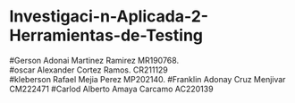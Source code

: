 # Investigaci-n-Aplicada-2-Herramientas-de-Testing
#Gerson Adonai Martinez Ramirez MR190768.      
#oscar Alexander Cortez Ramos.  CR211129     
#kleberson Rafael Mejia Perez MP202140.
#Franklin Adonay Cruz Menjivar CM222471
#Carlod Alberto Amaya Carcamo AC220139